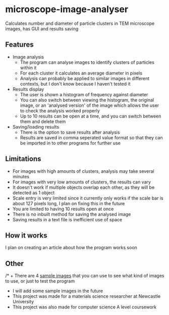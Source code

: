 # microscope-image-analyser
Calculates number and diameter of particle clusters in TEM microscope images, has GUI and results saving

## Features
+ Image analysis
  + The program can analyse images to identify clusters of particles within it
  + For each cluster it calculates an average diameter in pixels
  + Analysis can probably be applied to similar images in different contexts, but I don't know because I haven't tested it
+ Results display
  + The user is shown a histogram of frequency against diameter
  + You can also switch between viewing the histogram, the original image, or an 'analysed version' of the image which allows the user to check the analysis worked properly
  + Up to 10 results can be open at a time, and you can switch between them and delete them
+ Saving/loading results
  + There is the option to save results after analysis
  + Results are saved in comma seperated value format so that they can be imported in to other programs for further use

## Limitations
+ For images with high amounts of clusters, analysis may take several minutes
+ For images with very low amounts of clusters, the results can vary
+ It doesn't work if multiple objects overlap each other, as they will be detected as 1 object
+ Scale entry is very limited since it currently only works if the scale bar is about 127 pixels long, I plan on fixing this in the future
+ You are limited to having 10 results open at once
+ There is no inbuilt method for saving the analysed image
+ Saving results in a text file is inefficient use of space

## How it works
I plan on creating an article about how the program works soon

## Other
/* + There are 4 [sample images](sample_images/) that you can use to see what kind of images to use, or just to test the program
+ I will add some sample images in the future
+ This project was made for a materials science researcher at Newcastle University
+ This project was also made for computer science A level coursework
